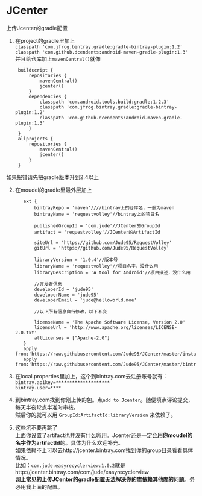 # JCenter
上传Jcenter的gradle配置

1. 在project的gradle里加上  
`classpath 'com.jfrog.bintray.gradle:gradle-bintray-plugin:1.2'`  
`classpath 'com.github.dcendents:android-maven-gradle-plugin:1.3'`  
并且给仓库加上`mavenCentral()`就像  

        buildscript {
            repositories {
                mavenCentral()
                jcenter()
            }
            dependencies {
                classpath 'com.android.tools.build:gradle:1.2.3'
                classpath 'com.jfrog.bintray.gradle:gradle-bintray-plugin:1.2'
                classpath 'com.github.dcendents:android-maven-gradle-plugin:1.3'
            }
        }
        allprojects {
            repositories {
                mavenCentral()
                jcenter()
            }
        }
如果报错请先把gradle版本升到2.4以上

2. 在moudel的gradle里最外层加上

          ext {
              bintrayRepo = 'maven'////bintray上的仓库名，一般为maven
              bintrayName = 'requestvolley'//bintray上的项目名
          
              publishedGroupId = 'com.jude'//JCenter的GroupId
              artifact = 'requestvolley'//JCenter的ArtifactId
          
              siteUrl = 'https://github.com/Jude95/RequestVolley'
              gitUrl = 'https://github.com/Jude95/RequestVolley'
          
              libraryVersion = '1.0.4'//版本号
              libraryName = 'requestvolley'//项目名字，没什么用
              libraryDescription = 'A tool for Android'//项目描述，没什么用
          
              //开发者信息
              developerId = 'jude95'
              developerName = 'jude95'
              developerEmail = 'jude@helloworld.moe'
              
              //以上所有信息自行修改，以下不变
              
              licenseName = 'The Apache Software License, Version 2.0'
              licenseUrl = 'http://www.apache.org/licenses/LICENSE-2.0.txt'
              allLicenses = ["Apache-2.0"]
          }
          apply from:'https://raw.githubusercontent.com/Jude95/JCenter/master/install.gradle'
          apply from:'https://raw.githubusercontent.com/Jude95/JCenter/master/bintray.gradle'

3. 在local.properties里加上，这个到bintray.com去注册账号就有：  
`bintray.apikey=********************`  
`bintray.user=****`  

4. 到bintray.com找到你刚上传的包。点`add to Jcenter`。随便填点评论提交，每天半夜12点半准时审核。  
然后你的就可以用 `GroupId:ArtifactId:libraryVersion` 来依赖了。

5. 这些坑不要再跳了  
上面你设置了artifact也并没有什么卵用。Jcenter还是一定会**用你moudel的名字作为artifactId**的。具体为什么欢迎补充。  
如果依赖不上可以去http://jcenter.bintray.com找到你的group目录看看具体情况。  
比如：`com.jude:easyrecyclerview:1.0.2`就是http://jcenter.bintray.com/com/jude/easyrecyclerview   
**网上常见的上传JCenter的gradle配置无法解决你的库依赖其他库的问题**。务必用我上面的配置。
